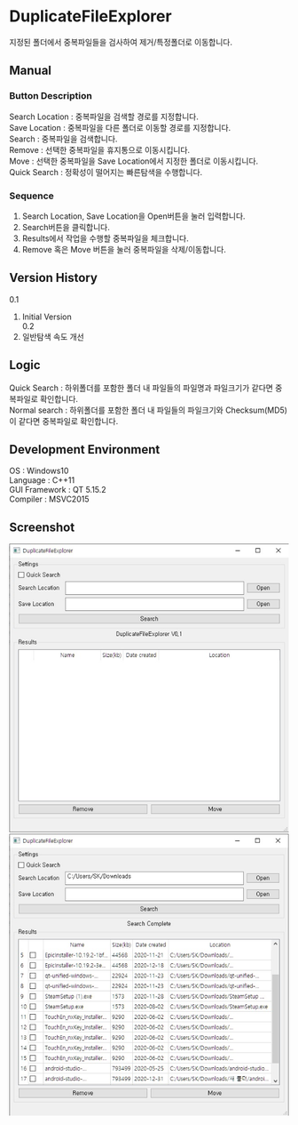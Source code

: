 # DuplicateFileExplorer
지정된 폴더에서 중복파일들을 검사하여 제거/특정폴더로 이동합니다.  

## Manual

### Button Description  
Search Location : 중복파일을 검색할 경로를 지정합니다.  
Save Location : 중복파일을 다른 폴더로 이동할 경로를 지정합니다.  
Search : 중복파일을 검색합니다.  
Remove : 선택한 중복파일을 휴지통으로 이동시킵니다.  
Move : 선택한 중복파일을 Save Location에서 지정한 폴더로 이동시킵니다.  
Quick Search : 정확성이 떨어지는 빠른탐색을 수행합니다.  

### Sequence
1. Search Location, Save Location을 Open버튼을 눌러 입력합니다.
2. Search버튼을 클릭합니다.
3. Results에서 작업을 수행할 중복파일을 체크합니다.
4. Remove 혹은 Move 버튼을 눌러 중복파일을 삭제/이동합니다.

## Version History
0.1  
 1. Initial Version  
0.2  
 1. 일반탐색 속도 개선  

## Logic
Quick Search : 하위폴더를 포함한 폴더 내 파일들의 파일명과 파일크기가 같다면 중복파일로 확인합니다.  
Normal search : 하위폴더를 포함한 폴더 내 파일들의 파일크기와 Checksum(MD5)이 같다면 중복파일로 확인합니다.

## Development Environment  
OS : Windows10  
Language : C++11  
GUI Framework : QT 5.15.2  
Compiler : MSVC2015  

## Screenshot  
![ex_screenshot](./img/DuplicateFileExplorer_screenshot1.jpg)
![ex_screenshot](./img/DuplicateFileExplorer_screenshot2.jpg)
